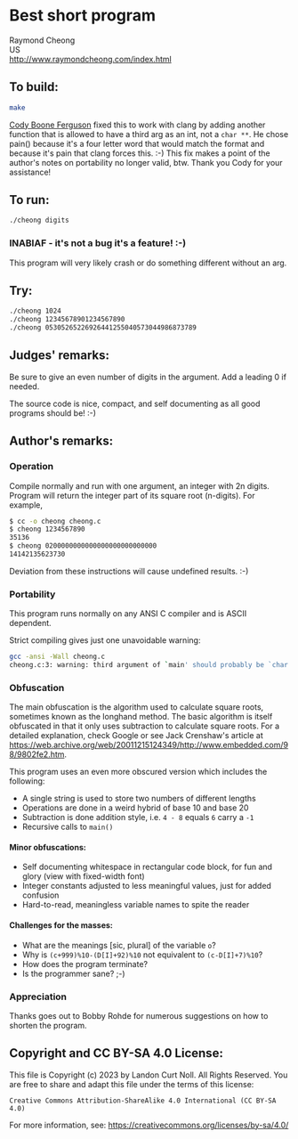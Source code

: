 # Best short program

Raymond Cheong  
US  
<http://www.raymondcheong.com/index.html> 

## To build:

```sh
make
```

[Cody Boone Ferguson](/winners.html#Cody_Boone_Ferguson) fixed this to work with
clang by adding another function that is allowed to have a third arg as an int,
not a `char **`. He chose pain() because it's a four letter word that would
match the format and because it's pain that clang forces this. :-) This fix
makes a point of the author's notes on portability no longer valid, btw. Thank
you Cody for your assistance!


## To run:

```sh
./cheong digits
```

### INABIAF - it's not a bug it's a feature! :-)

This program will very likely crash or do something different without an arg.


## Try:

```sh
./cheong 1024
./cheong 12345678901234567890
./cheong 05305265226926441255040573044986873789
```

## Judges' remarks:

Be sure to give an even number of digits in the argument.  Add a
leading 0 if needed.

The source code is nice, compact, and self documenting
as all good programs should be!  :-)

## Author's remarks:

### Operation

Compile normally and run with one argument, an integer with 2n digits.
Program will return the integer part of its square root (n-digits).
For example,

```sh
$ cc -o cheong cheong.c
$ cheong 1234567890
35136
$ cheong 0200000000000000000000000000
14142135623730
```

Deviation from these instructions will cause undefined results. :-)

### Portability

This program runs normally on any ANSI C compiler and is ASCII dependent.

Strict compiling gives just one unavoidable warning:

```sh
gcc -ansi -Wall cheong.c
cheong.c:3: warning: third argument of `main' should probably be `char **'
```

### Obfuscation

The main obfuscation is the algorithm used to calculate square roots,
sometimes known as the longhand method.  The basic algorithm is itself
obfuscated in that it only uses subtraction to calculate square roots.
For a detailed explanation, check Google or see Jack Crenshaw's article
at
<https://web.archive.org/web/20011215124349/http://www.embedded.com/98/9802fe2.htm>.

This program uses an even more obscured version which includes the following:

- A single string is used to store two numbers of different lengths
- Operations are done in a weird hybrid of base 10 and base 20
- Subtraction is done addition style, i.e. `4 - 8` equals `6` carry a `-1`
- Recursive calls to `main()`

#### Minor obfuscations:

- Self documenting whitespace in rectangular code block, for fun and glory (view
with fixed-width font)
- Integer constants adjusted to less meaningful values, just for added confusion
- Hard-to-read, meaningless variable names to spite the reader

#### Challenges for the masses:

- What are the meanings [sic, plural] of the variable `o`?
- Why is `(c+999)%10-(D[I]+92)%10` not equivalent to `(c-D[I]+7)%10`?
- How does the program terminate?
- Is the programmer sane? ;-)

### Appreciation

Thanks goes out to Bobby Rohde for numerous suggestions on how to shorten
the program.

## Copyright and CC BY-SA 4.0 License:

This file is Copyright (c) 2023 by Landon Curt Noll.  All Rights Reserved.
You are free to share and adapt this file under the terms of this license:

    Creative Commons Attribution-ShareAlike 4.0 International (CC BY-SA 4.0)

For more information, see: https://creativecommons.org/licenses/by-sa/4.0/

